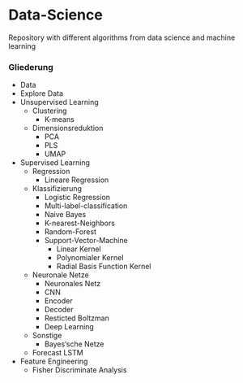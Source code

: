 # Data-Science
Repository with different algorithms from data science and machine learning

### Gliederung

*	Data
*	Explore Data				
* Unsupervised Learning
  *	Clustering
    * K-means
  * Dimensionsreduktion
    *	PCA
    *	PLS
    *	UMAP
* Supervised Learning
   *	Regression
        *    Lineare Regression
   * Klassifizierung
        *	Logistic Regression
        *	Multi-label-classification
        *	Naive Bayes
        *	K-nearest-Neighbors
        *	Random-Forest
        *	Support-Vector-Machine
             +	Linear Kernel
             +	Polynomialer Kernel
             +	Radial Basis Function Kernel
    *	Neuronale Netze
          +	Neuronales Netz
          +	CNN
          +	Encoder
          +	Decoder
          +	Resticted Boltzman
          +	Deep Learning
   *	Sonstige
         +	Bayes‘sche Netze
   *	Forecast LSTM
*	Feature Engineering
	 *	Fisher Discriminate Analysis

